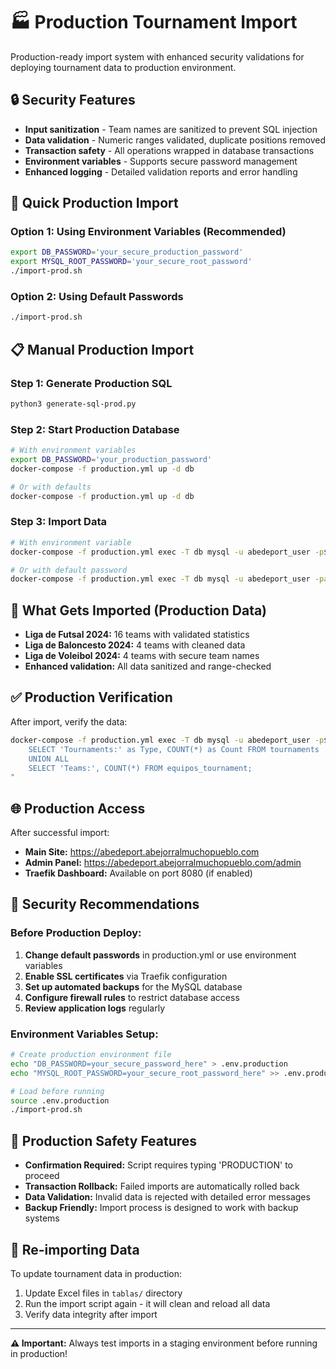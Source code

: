 # 🏭 Production Tournament Import

Production-ready import system with enhanced security validations for deploying tournament data to production environment.

## 🔒 Security Features

- **Input sanitization** - Team names are sanitized to prevent SQL injection
- **Data validation** - Numeric ranges validated, duplicate positions removed
- **Transaction safety** - All operations wrapped in database transactions
- **Environment variables** - Supports secure password management
- **Enhanced logging** - Detailed validation reports and error handling

## 🚀 Quick Production Import

### Option 1: Using Environment Variables (Recommended)
```bash
export DB_PASSWORD='your_secure_production_password'
export MYSQL_ROOT_PASSWORD='your_secure_root_password'
./import-prod.sh
```

### Option 2: Using Default Passwords
```bash
./import-prod.sh
```

## 📋 Manual Production Import

### Step 1: Generate Production SQL
```bash
python3 generate-sql-prod.py
```

### Step 2: Start Production Database
```bash
# With environment variables
export DB_PASSWORD='your_production_password'
docker-compose -f production.yml up -d db

# Or with defaults
docker-compose -f production.yml up -d db
```

### Step 3: Import Data
```bash
# With environment variable
docker-compose -f production.yml exec -T db mysql -u abedeport_user -p$DB_PASSWORD ABEDEPORT < tournament_import_prod.sql

# Or with default password
docker-compose -f production.yml exec -T db mysql -u abedeport_user -pabedeport_strong_password ABEDEPORT < tournament_import_prod.sql
```

## 🎯 What Gets Imported (Production Data)

- **Liga de Futsal 2024:** 16 teams with validated statistics
- **Liga de Baloncesto 2024:** 4 teams with cleaned data
- **Liga de Voleibol 2024:** 4 teams with secure team names
- **Enhanced validation:** All data sanitized and range-checked

## ✅ Production Verification

After import, verify the data:
```bash
docker-compose -f production.yml exec -T db mysql -u abedeport_user -p$DB_PASSWORD ABEDEPORT -e "
    SELECT 'Tournaments:' as Type, COUNT(*) as Count FROM tournaments
    UNION ALL
    SELECT 'Teams:', COUNT(*) FROM equipos_tournament;
"
```

## 🌐 Production Access

After successful import:
- **Main Site:** https://abedeport.abejorralmuchopueblo.com
- **Admin Panel:** https://abedeport.abejorralmuchopueblo.com/admin  
- **Traefik Dashboard:** Available on port 8080 (if enabled)

## 🔐 Security Recommendations

### Before Production Deploy:
1. **Change default passwords** in production.yml or use environment variables
2. **Enable SSL certificates** via Traefik configuration
3. **Set up automated backups** for the MySQL database
4. **Configure firewall rules** to restrict database access
5. **Review application logs** regularly

### Environment Variables Setup:
```bash
# Create production environment file
echo "DB_PASSWORD=your_secure_password_here" > .env.production
echo "MYSQL_ROOT_PASSWORD=your_secure_root_password_here" >> .env.production

# Load before running
source .env.production
./import-prod.sh
```

## 🚨 Production Safety Features

- **Confirmation Required:** Script requires typing 'PRODUCTION' to proceed
- **Transaction Rollback:** Failed imports are automatically rolled back
- **Data Validation:** Invalid data is rejected with detailed error messages
- **Backup Friendly:** Import process is designed to work with backup systems

## 🔄 Re-importing Data

To update tournament data in production:
1. Update Excel files in `tablas/` directory
2. Run the import script again - it will clean and reload all data
3. Verify data integrity after import

---

**⚠️ Important:** Always test imports in a staging environment before running in production!